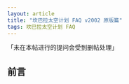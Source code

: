 ```yaml
---
layout: article
title: "坎巴拉太空计划 FAQ v2002 原版篇"
tags: 坎巴拉太空计划 FAQ
---
```

「未在本帖进行的提问会受到删帖处理」
<!--more-->

## 前言
